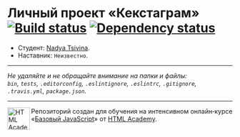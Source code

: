 # Личный проект «Кекстаграм» [![Build status][travis-image]][travis-url] [![Dependency status][dependency-image]][dependency-url]

* Студент: [Nadya Tsivina](https://up.htmlacademy.ru/javascript/7/user/58774).
* Наставник: `Неизвестно`.

---

_Не удаляйте и не обращайте внимание на папки и файлы:_<br>
_`bin`, `tests`, `.editorconfig`, `.eslintignore`, `.eslintrc`, `.gitignore`, `.travis.yml`, `package.json`._

---

<a href="https://htmlacademy.ru/intensive/javascript"><img align="left" width="50" height="50" title="HTML Academy" src="https://up.htmlacademy.ru/static/img/intensive/javascript/logo-for-github.svg"></a>

Репозиторий создан для обучения на интенсивном онлайн‑курсе «[Базовый JavaScript](https://htmlacademy.ru/intensive/javascript)» от [HTML Academy](https://htmlacademy.ru).

[travis-image]: https://travis-ci.org/htmlacademy-javascript/58774-kekstagram.svg?branch=master
[travis-url]: https://travis-ci.org/htmlacademy-javascript/58774-kekstagram
[dependency-image]: https://david-dm.org/htmlacademy-javascript/58774-kekstagram.svg?style=flat-square
[dependency-url]: https://david-dm.org/htmlacademy-javascript/58774-kekstagram
